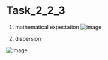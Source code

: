 # Task_2_2_3

1. mathematical expectation
![image](https://user-images.githubusercontent.com/69720999/231681784-567531c6-3f3b-4324-b438-466dd16ca2c1.png)


2. dispersion

![image](https://user-images.githubusercontent.com/69720999/231681973-b44421f4-cd7b-45e5-ae44-9a05417a2dba.png)
